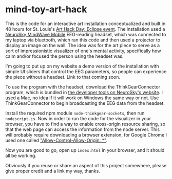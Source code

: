 # mind-toy-art-hack

This is the code for an interactive art installation conceptualized and built in 48 hours for St. Louis's [Art Hack Day: Eclipse event](http://www.arthackday.net/events/eclipse-stlouis). The installation used a [NeuroSky MindWave Mobile](https://store.neurosky.com/pages/mindwave) EEG-reading headset, which was connected to my laptop via bluetooth, which ran this code and then used a projector to display an image on the wall. The idea was for the art piece to serve as a sort of impressionistic visualizer of one's mental activity, specifically how calm and/or focused the person using the headset was. 

I'm going to put up on my website a demo version of the installation with simple UI sliders that control the EEG parameters, so people can experience the piece without a headset. Link to that coming soon. 

To use the program with the headset, download the ThinkGearConnector program, which is bundled in [the developer tools on NeuroSky's website](http://developer.neurosky.com/docs/doku.php?id=mdt2.5). I used a Mac, no idea if it will work on Windows the same way or not. Use ThinkGearConnector to begin broadcasting the EEG data from the headset. 

Install the required npm module `node-thinkgear-sockets`, then run `nodescript.js`. Now in order to run the code for the visualizer in your browser, you have to find a way to enable cross-origin resource sharing, so that the web page can access the information from the node server. This will probably require downloading a browser extension, for Google Chrome I used one called ["Allow-Control-Allow-Origin: *"](https://chrome.google.com/webstore/detail/allow-control-allow-origi/nlfbmbojpeacfghkpbjhddihlkkiljbi).

Now you are good to go, open up `index.html` in your browser, and it should all be working. 

Obviously if you reuse or share an aspect of this project somewhere, please give proper credit and a link my way, thanks. 